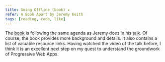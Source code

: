 ```yaml
---
title: Going Offline (book) ★
refer: A Book Apart by Jeremy Keith
tags: [reading, code, like]
---
```

The [book](https://abookapart.com/products/going-offline) is following the same agenda as Jeremy does in his [talk](/2020-04-17-going-offline-video/). Of course, the book provides more background and details. It also contains a list of valuable resource links. Having watched the video of the talk before, I think it is an excellent next step on my quest to understand the groundwork of Progressive Web Apps.
